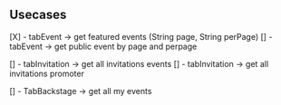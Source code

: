 ## Usecases

[X] - tabEvent -> get featured events (String page, String perPage)
[] - tabEvent -> get public event by page and perpage

[] - tabInvitation -> get all invitations events
[] - tabInvitation -> get all invitations promoter

[] - TabBackstage -> get all my events 